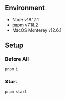 ## Environment

- Node v18.12.1
- pnpm v7.18.2
- MacOS Monterey v12.6.1

## Setup

### Before All

```sh
pnpm i
```

### Start

```sh
pnpm start
```
